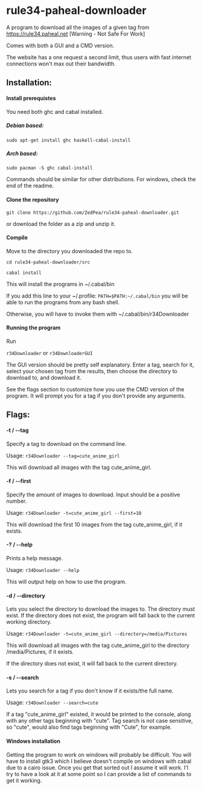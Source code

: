 # rule34-paheal-downloader
A program to download all the images of a given tag from https://rule34.paheal.net [Warning - Not Safe For Work]

Comes with both a GUI and a CMD version.

The website has a one request a second limit, thus users with fast internet connections won't max out their bandwidth.

## Installation:

#### Install prerequistes
You need both ghc and cabal installed.

##### Debian based:
`sudo apt-get install ghc haskell-cabal-install`

##### Arch based:
`sudo pacman -S ghc cabal-install`

Commands should be similar for other distributions. For windows, check the end of the readme.

#### Clone the repository
`git clone https://github.com/ZedPea/rule34-paheal-downloader.git`

or download the folder as a zip and unzip it.

#### Compile
Move to the directory you downloaded the repo to.

`cd rule34-paheal-downloader/src`

`cabal install`

This will install the programs in ~/.cabal/bin

If you add this line to your ~/.profile:
`PATH=$PATH:~/.cabal/bin`
you will be able to run the programs from any bash shell.

Otherwise, you will have to invoke them with ~/.cabal/bin/r34Downloader

#### Running the program
Run

`r34Downloader` or `r34DownloaderGUI`

The GUI version should be pretty self explanatory. Enter a tag, search for it,
select your chosen tag from the results, then choose the directory to download
to, and download it.

See the flags section to customize how you use the CMD version of the program.
It will prompt you for a tag if you don't provide any arguments.

## Flags:

#### -t / --tag
Specify a tag to download on the command line.

Usage: `r34Downloader --tag=cute_anime_girl`

This will download all images with the tag cute_anime_girl.

#### -f / --first
Specify the amount of images to download. Input should be a positive number.

Usage: `r34Downloader -t=cute_anime_girl --first=10`

This will download the first 10 images from the tag cute_anime_girl, if it exists.

#### -? / --help
Prints a help message.

Usage: `r34Downloader --help`

This will output help on how to use the program.

#### -d / --directory
Lets you select the directory to download the images to. The directory must exist.
If the directory does not exist, the program will fall back to the current working directory.

Usage: `r34Downloader -t=cute_anime_girl --directory=/media/Pictures`

This will download all images with the tag cute_anime_girl to the directory /media/Pictures, if it exists.

If the directory does not exist, it will fall back to the current directory.

#### -s / --search
Lets you search for a tag if you don't know if it exists/the full name.

Usage: `r34Downloader --search=cute`

If a tag "cute_anime_girl" existed, it would be printed to the console, along with any other tags beginning with "cute".
Tag search is not case sensitive, so "cute", would also find tags beginning with "Cute", for example.


#### Windows installation

Getting the program to work on windows will probably be difficult. You will have to install gtk3 which I believe doesn't compile on windows with cabal due to a cairo issue. Once you get that sorted out I assume it will work. I'l try to have a look at it at some point so I can provide a list of commands to get it working.

